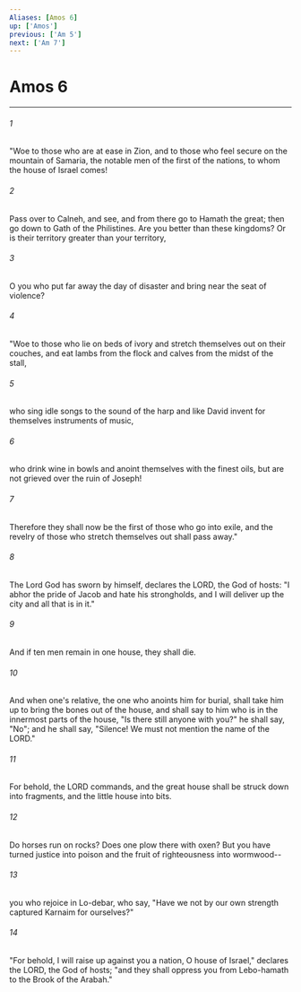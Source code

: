 ```yaml
---
Aliases: [Amos 6]
up: ['Amos']
previous: ['Am 5']
next: ['Am 7']
---
```

# Amos 6
***



###### 1 
"Woe to those who are at ease in Zion, and to those who feel secure on the mountain of Samaria, the notable men of the first of the nations, to whom the house of Israel comes! 

###### 2 
Pass over to Calneh, and see, and from there go to Hamath the great; then go down to Gath of the Philistines. Are you better than these kingdoms? Or is their territory greater than your territory, 

###### 3 
O you who put far away the day of disaster and bring near the seat of violence? 

###### 4 
"Woe to those who lie on beds of ivory and stretch themselves out on their couches, and eat lambs from the flock and calves from the midst of the stall, 

###### 5 
who sing idle songs to the sound of the harp and like David invent for themselves instruments of music, 

###### 6 
who drink wine in bowls and anoint themselves with the finest oils, but are not grieved over the ruin of Joseph! 

###### 7 
Therefore they shall now be the first of those who go into exile, and the revelry of those who stretch themselves out shall pass away." 

###### 8 
The Lord God has sworn by himself, declares the LORD, the God of hosts: "I abhor the pride of Jacob and hate his strongholds, and I will deliver up the city and all that is in it." 

###### 9 
And if ten men remain in one house, they shall die. 

###### 10 
And when one's relative, the one who anoints him for burial, shall take him up to bring the bones out of the house, and shall say to him who is in the innermost parts of the house, "Is there still anyone with you?" he shall say, "No"; and he shall say, "Silence! We must not mention the name of the LORD." 

###### 11 
For behold, the LORD commands, and the great house shall be struck down into fragments, and the little house into bits. 

###### 12 
Do horses run on rocks? Does one plow there with oxen? But you have turned justice into poison and the fruit of righteousness into wormwood-- 

###### 13 
you who rejoice in Lo-debar, who say, "Have we not by our own strength captured Karnaim for ourselves?" 

###### 14 
"For behold, I will raise up against you a nation, O house of Israel," declares the LORD, the God of hosts; "and they shall oppress you from Lebo-hamath to the Brook of the Arabah."

